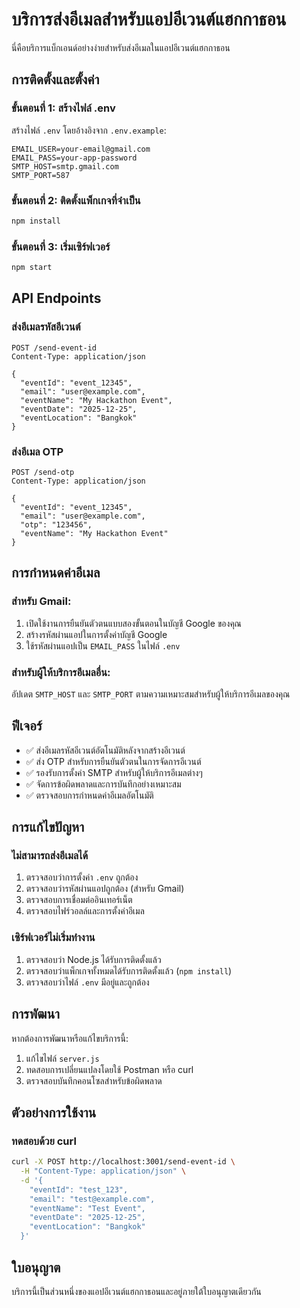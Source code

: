 # บริการส่งอีเมลสำหรับแอปอีเวนต์แฮกกาธอน

นี่คือบริการแบ็กเอนด์อย่างง่ายสำหรับส่งอีเมลในแอปอีเวนต์แฮกกาธอน

## การติดตั้งและตั้งค่า

### ขั้นตอนที่ 1: สร้างไฟล์ .env
สร้างไฟล์ `.env` โดยอ้างอิงจาก `.env.example`:

```env
EMAIL_USER=your-email@gmail.com
EMAIL_PASS=your-app-password
SMTP_HOST=smtp.gmail.com
SMTP_PORT=587
```

### ขั้นตอนที่ 2: ติดตั้งแพ็กเกจที่จำเป็น
```bash
npm install
```

### ขั้นตอนที่ 3: เริ่มเซิร์ฟเวอร์
```bash
npm start
```

## API Endpoints

### ส่งอีเมลรหัสอีเวนต์
```
POST /send-event-id
Content-Type: application/json

{
  "eventId": "event_12345",
  "email": "user@example.com",
  "eventName": "My Hackathon Event",
  "eventDate": "2025-12-25",
  "eventLocation": "Bangkok"
}
```

### ส่งอีเมล OTP
```
POST /send-otp
Content-Type: application/json

{
  "eventId": "event_12345",
  "email": "user@example.com",
  "otp": "123456",
  "eventName": "My Hackathon Event"
}
```

## การกำหนดค่าอีเมล

### สำหรับ Gmail:
1. เปิดใช้งานการยืนยันตัวตนแบบสองขั้นตอนในบัญชี Google ของคุณ
2. สร้างรหัสผ่านแอปในการตั้งค่าบัญชี Google
3. ใช้รหัสผ่านแอปเป็น `EMAIL_PASS` ในไฟล์ `.env`

### สำหรับผู้ให้บริการอีเมลอื่น:
อัปเดต `SMTP_HOST` และ `SMTP_PORT` ตามความเหมาะสมสำหรับผู้ให้บริการอีเมลของคุณ

## ฟีเจอร์

- ✅ ส่งอีเมลรหัสอีเวนต์อัตโนมัติหลังจากสร้างอีเวนต์
- ✅ ส่ง OTP สำหรับการยืนยันตัวตนในการจัดการอีเวนต์
- ✅ รองรับการตั้งค่า SMTP สำหรับผู้ให้บริการอีเมลต่างๆ
- ✅ จัดการข้อผิดพลาดและการบันทึกอย่างเหมาะสม
- ✅ ตรวจสอบการกำหนดค่าอีเมลอัตโนมัติ

## การแก้ไขปัญหา

### ไม่สามารถส่งอีเมลได้
1. ตรวจสอบว่าการตั้งค่า `.env` ถูกต้อง
2. ตรวจสอบว่ารหัสผ่านแอปถูกต้อง (สำหรับ Gmail)
3. ตรวจสอบการเชื่อมต่ออินเทอร์เน็ต
4. ตรวจสอบไฟร์วอลล์และการตั้งค่าอีเมล

### เซิร์ฟเวอร์ไม่เริ่มทำงาน
1. ตรวจสอบว่า Node.js ได้รับการติดตั้งแล้ว
2. ตรวจสอบว่าแพ็กเกจทั้งหมดได้รับการติดตั้งแล้ว (`npm install`)
3. ตรวจสอบว่าไฟล์ `.env` มีอยู่และถูกต้อง

## การพัฒนา

หากต้องการพัฒนาหรือแก้ไขบริการนี้:

1. แก้ไขไฟล์ `server.js`
2. ทดสอบการเปลี่ยนแปลงโดยใช้ Postman หรือ curl
3. ตรวจสอบบันทึกคอนโซลสำหรับข้อผิดพลาด

## ตัวอย่างการใช้งาน

### ทดสอบด้วย curl
```bash
curl -X POST http://localhost:3001/send-event-id \
  -H "Content-Type: application/json" \
  -d '{
    "eventId": "test_123",
    "email": "test@example.com",
    "eventName": "Test Event",
    "eventDate": "2025-12-25",
    "eventLocation": "Bangkok"
  }'
```

## ใบอนุญาต

บริการนี้เป็นส่วนหนึ่งของแอปอีเวนต์แฮกกาธอนและอยู่ภายใต้ใบอนุญาตเดียวกัน